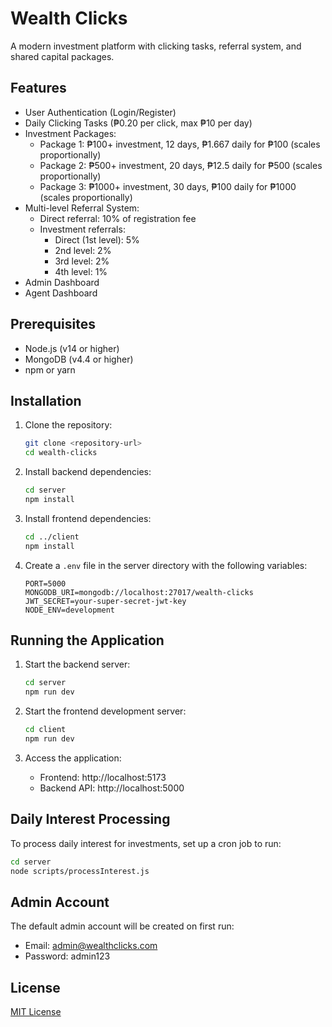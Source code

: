# Wealth Clicks

A modern investment platform with clicking tasks, referral system, and shared capital packages.

## Features

- User Authentication (Login/Register)
- Daily Clicking Tasks (₱0.20 per click, max ₱10 per day)
- Investment Packages:
  - Package 1: ₱100+ investment, 12 days, ₱1.667 daily for ₱100 (scales proportionally)
  - Package 2: ₱500+ investment, 20 days, ₱12.5 daily for ₱500 (scales proportionally)
  - Package 3: ₱1000+ investment, 30 days, ₱100 daily for ₱1000 (scales proportionally)
- Multi-level Referral System:
  - Direct referral: 10% of registration fee
  - Investment referrals:
    - Direct (1st level): 5%
    - 2nd level: 2%
    - 3rd level: 2%
    - 4th level: 1%
- Admin Dashboard
- Agent Dashboard

## Prerequisites

- Node.js (v14 or higher)
- MongoDB (v4.4 or higher)
- npm or yarn

## Installation

1. Clone the repository:
   ```bash
   git clone <repository-url>
   cd wealth-clicks
   ```

2. Install backend dependencies:
   ```bash
   cd server
   npm install
   ```

3. Install frontend dependencies:
   ```bash
   cd ../client
   npm install
   ```

4. Create a `.env` file in the server directory with the following variables:
   ```
   PORT=5000
   MONGODB_URI=mongodb://localhost:27017/wealth-clicks
   JWT_SECRET=your-super-secret-jwt-key
   NODE_ENV=development
   ```

## Running the Application

1. Start the backend server:
   ```bash
   cd server
   npm run dev
   ```

2. Start the frontend development server:
   ```bash
   cd client
   npm run dev
   ```

3. Access the application:
   - Frontend: http://localhost:5173
   - Backend API: http://localhost:5000

## Daily Interest Processing

To process daily interest for investments, set up a cron job to run:
```bash
cd server
node scripts/processInterest.js
```

## Admin Account

The default admin account will be created on first run:
- Email: admin@wealthclicks.com
- Password: admin123

## License

[MIT License](LICENSE)